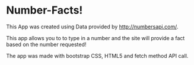 # Number-Facts!

This App was created using Data provided by http://numbersapi.com/.

This app allows you to to type in a number and the site will provide a fact based on the number requested!

The app was made with bootstrap CSS, HTML5 and fetch method API call.
